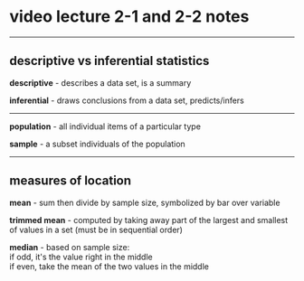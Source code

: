 # video lecture 2-1 and 2-2 notes

---

## descriptive vs inferential statistics

**descriptive** - describes a data set, is a summary

**inferential** - draws conclusions from a data set, predicts/infers

---

**population** - all individual items of a particular type

**sample** - a subset individuals of the population

---

## measures of location

**mean** - sum then divide by sample size, symbolized by bar over variable

**trimmed mean** - computed by taking away part of the largest and smallest of values in a set
(must be in sequential order)

**median** - based on sample size:\
    if odd, it's the value right in the middle\
    if even, take the mean of the two values in the middle
